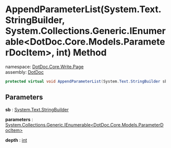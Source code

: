 ﻿# AppendParameterList\(System\.Text\.StringBuilder, System\.Collections\.Generic\.IEnumerable\<DotDoc\.Core\.Models\.ParameterDocItem\>, int\) Method

namespace: [DotDoc\.Core\.Write\.Page](../../DotDoc.Core.Write.Page.md)<br />
assembly: [DotDoc](../../../DotDoc.md)



```csharp
protected virtual void AppendParameterList(System.Text.StringBuilder sb ,System.Collections.Generic.IEnumerable<DotDoc.Core.Models.ParameterDocItem> parameters ,int depth = 2);
```

## Parameters

__sb__ : [System\.Text\.StringBuilder](https://docs.microsoft.com/dotnet/api/System.Text.StringBuilder)



__parameters__ : [System\.Collections\.Generic\.IEnumerable\<DotDoc\.Core\.Models\.ParameterDocItem\>](https://docs.microsoft.com/dotnet/api/System.Collections.Generic.IEnumerable-1)



__depth__ : [int](https://docs.microsoft.com/dotnet/api/System.Int32)



